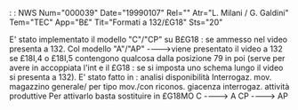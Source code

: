  :  : NWS Num="000039" Date="19990107" Rel="" Atr="L. Milani / G. Galdini" Tem="TEC" App="B£" Tit="Formati a 132/£G18" Sts="20"

E' stato implementato il modello "C"/"CP" su B£G18 :  se ammesso nel video presenta a 132. Col modello "A"/"AP" ---->viene presentato il video a 132 se £18I,4 o £18I,5 contengono qualcosa dalla
posizione 79 in poi (serve per avere in accoppiata l'int e il £G18 :  se si imposta uno schema lungo
il video si presenta a 132).
E' stato fatto in : 
analisi disponibilità
Interrogaz. mov. magazzino generale/ per tipo mov./con riconos. giacenza interrogaz. attività produttive
Per attivarlo basta sostituire in £G18MO
C  ----> A
CP ----> AP


